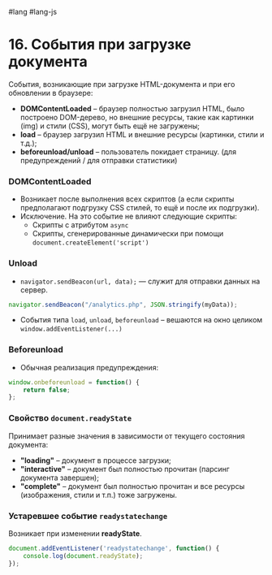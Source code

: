 #lang #lang-js 

# 16. События при загрузке документа

События, возникающие при загрузке HTML-документа и при его обновлении в браузере:
- **DOMContentLoaded** – браузер полностью загрузил HTML, было построено DOM-дерево, но внешние ресурсы, такие как картинки (img) и стили (CSS), могут быть ещё не загружены;
- **load** – браузер загрузил HTML и внешние ресурсы (картинки, стили и т.д.);
- **beforeunload/unload** – пользователь покидает страницу. (для предупреждений / для отправки статистики)

### **DOMContentLoaded**

- Возникает после выполнения всех скриптов (а если скрипты предполагают подгрузку CSS стилей, то ещё и после их подгрузки).
- Исключение. На это событие не влияют следующие скрипты:
  - Скрипты с атрибутом `async`
  - Скрипты, сгенерированные динамически при помощи `document.createElement('script')`

### **Unload**

- `navigator.sendBeacon(url, data);` — служит для отправки данных на сервер.

```javascript
navigator.sendBeacon("/analytics.php", JSON.stringify(myData));
```

- События типа `load`, `unload`, `beforeunload` – вешаются на окно целиком `window.addEventListener(...)`

### **Beforeunload**

- Обычная реализация предупреждения:

```javascript
window.onbeforeunload = function() {
    return false;
};
```

### **Свойство** `document.readyState`

Принимает разные значения в зависимости от текущего состояния документа:
- **"loading"** – документ в процессе загрузки;
- **"interactive"** – документ был полностью прочитан (парсинг документа завершен);
- **"complete"** – документ был полностью прочитан и все ресурсы (изображения, стили и т.п.) тоже загружены.

### **Устаревшее событие** `readystatechange`

Возникает при изменении **readyState**.

```javascript
document.addEventListener('readystatechange', function() {
    console.log(document.readyState);
});
```
